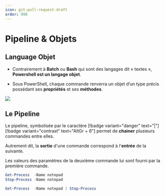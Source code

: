 ```yaml
---
icon: git-pull-request-draft
order: 998
---
```


# Pipeline & Objets

## Language Objet

* Contrairement à **Batch** ou **Bash** qui sont des langages dit « textes », **Powershell est un langage objet**.

* Sous PowerShell, chaque commande renverra un objet d’un type précis possédant ses **propriétés** et ses **méthodes**.

![](../assets/objets.png)

## Le Pipeline

Le pipeline, symbolisée par le caractère [!badge variant="danger" text="|"] [!badge variant="contrast" text="AltGr + 6"] permet de **chainer** plusieurs commandes entre elles.

Autrement dit, la **sortie** d'une commande correspond à l'**entrée** de la suivante.

Les valeurs des paramètres de la deuxième commande lui sont fourni par la première commande.


```powershell
Get-Process  -Name notepad
Stop-Process -Name notepad
```

```powershell
Get-Process  -Name notepad | Stop-Process
```

